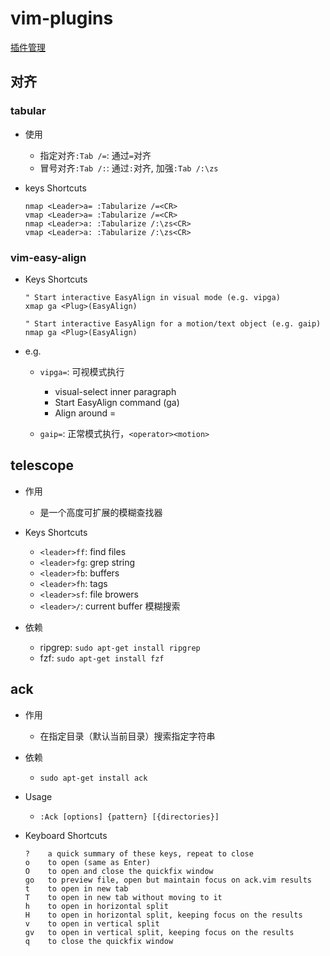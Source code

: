 # vim-plugins




[插件管理](https://vimawesome.com/) 


## 对齐

### tabular


* 使用

    * 指定对齐`:Tab /=`: 通过`=`对齐
    * 冒号对齐`:Tab /:`: 通过`:`对齐, 加强`:Tab /:\zs`

* keys Shortcuts

    ```
    nmap <Leader>a= :Tabularize /=<CR>
    vmap <Leader>a= :Tabularize /=<CR>
    nmap <Leader>a: :Tabularize /:\zs<CR>
    vmap <Leader>a: :Tabularize /:\zs<CR>
    ```

### vim-easy-align

* Keys Shortcuts

    ```
    " Start interactive EasyAlign in visual mode (e.g. vipga)
    xmap ga <Plug>(EasyAlign)

    " Start interactive EasyAlign for a motion/text object (e.g. gaip)
    nmap ga <Plug>(EasyAlign)
    ```

* e.g.

    * `vipga=`: 可视模式执行

        - visual-select inner paragraph
        - Start EasyAlign command (ga)
        - Align around =

    * `gaip=`: 正常模式执行，`<operator><motion>`






## telescope

* 作用

    * 是一个高度可扩展的模糊查找器




* Keys Shortcuts

    * `<leader>ff`: find files
    * `<leader>fg`: grep string
    * `<leader>fb`: buffers
    * `<leader>fh`: tags
    * `<leader>sf`: file browers
    * `<leader>/`: current buffer 模糊搜索

* 依赖

    * ripgrep: `sudo apt-get install ripgrep`
    * fzf: `sudo apt-get install fzf`


## ack

* 作用

    * 在指定目录（默认当前目录）搜索指定字符串

* 依赖

    * `sudo apt-get install ack`


* Usage

    * `:Ack [options] {pattern} [{directories}]`

* Keyboard Shortcuts

    ```
    ?    a quick summary of these keys, repeat to close
    o    to open (same as Enter)
    O    to open and close the quickfix window
    go   to preview file, open but maintain focus on ack.vim results
    t    to open in new tab
    T    to open in new tab without moving to it
    h    to open in horizontal split
    H    to open in horizontal split, keeping focus on the results
    v    to open in vertical split
    gv   to open in vertical split, keeping focus on the results
    q    to close the quickfix window
    ```


























